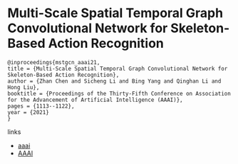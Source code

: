 # Multi-Scale Spatial Temporal Graph Convolutional Network for Skeleton-Based Action Recognition

```
@inproceedings{mstgcn_aaai21,
title = {Multi-Scale Spatial Temporal Graph Convolutional Network for Skeleton-Based Action Recognition},
author = {Zhan Chen and Sicheng Li and Bing Yang and Qinghan Li and Hong Liu},
booktitle = {Proceedings of the Thirty-Fifth Conference on Association for the Advancement of Artificial Intelligence (AAAI)},
pages = {1113--1122},
year = {2021}
}
```

links
- [aaai](https://www.aaai.org/AAAI21Papers/AAAI-5287.ChenZ.pdf)
- [AAAI](https://ojs.aaai.org/index.php/AAAI/article/view/16197)
